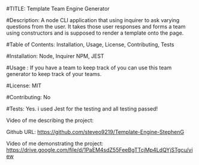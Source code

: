 #TITLE: Template Team Engine Generator

#Description: A node CLI application that using inquirer to ask varying questions from the user. It takes those user responses and forms a team using constructors and is supposed to render a template onto the page.

#Table of Contents: Installation, Usage, License, Contributing, Tests

#Installation: Node, Inquirer NPM, JEST

#Usage : If you have a team to keep track of you can use this team generator to keep track of your teams.

#License: MIT

#Contributing: No

#Tests: Yes. i used Jest for the testing and all testing passed!

Video of me describing the project: 

Github URL: https://github.com/steveo9219/Template-Engine-StephenG

Video of me demonstrating the project: https://drive.google.com/file/d/1PaEM4sdZ55FeeBgTTcjMp4LdQYjSTgcu/view